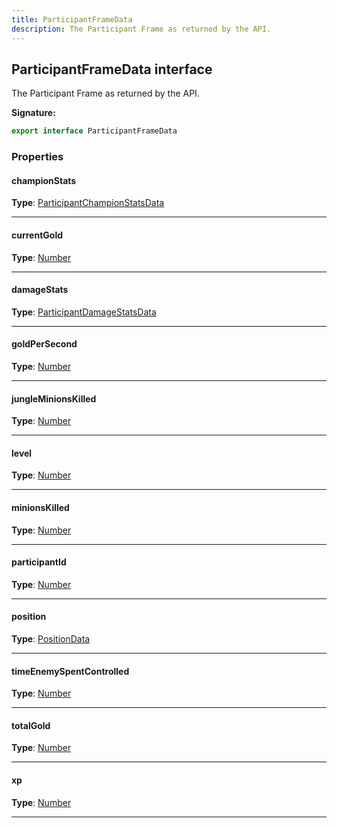 ```yaml
---
title: ParticipantFrameData
description: The Participant Frame as returned by the API.
---
```


## ParticipantFrameData interface

The Participant Frame as returned by the API.

**Signature:**

```ts
export interface ParticipantFrameData 
```

### Properties

#### championStats



**Type**: [ParticipantChampionStatsData](/api/participantchampionstatsdata)

---

#### currentGold



**Type**: [Number](https://developer.mozilla.org/en-US/docs/Web/JavaScript/Reference/Global_Objects/Number)

---

#### damageStats



**Type**: [ParticipantDamageStatsData](/api/participantdamagestatsdata)

---

#### goldPerSecond



**Type**: [Number](https://developer.mozilla.org/en-US/docs/Web/JavaScript/Reference/Global_Objects/Number)

---

#### jungleMinionsKilled



**Type**: [Number](https://developer.mozilla.org/en-US/docs/Web/JavaScript/Reference/Global_Objects/Number)

---

#### level



**Type**: [Number](https://developer.mozilla.org/en-US/docs/Web/JavaScript/Reference/Global_Objects/Number)

---

#### minionsKilled



**Type**: [Number](https://developer.mozilla.org/en-US/docs/Web/JavaScript/Reference/Global_Objects/Number)

---

#### participantId



**Type**: [Number](https://developer.mozilla.org/en-US/docs/Web/JavaScript/Reference/Global_Objects/Number)

---

#### position



**Type**: [PositionData](/api/positiondata)

---

#### timeEnemySpentControlled



**Type**: [Number](https://developer.mozilla.org/en-US/docs/Web/JavaScript/Reference/Global_Objects/Number)

---

#### totalGold



**Type**: [Number](https://developer.mozilla.org/en-US/docs/Web/JavaScript/Reference/Global_Objects/Number)

---

#### xp



**Type**: [Number](https://developer.mozilla.org/en-US/docs/Web/JavaScript/Reference/Global_Objects/Number)

---


